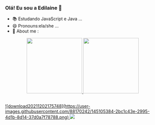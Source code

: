 ### Olá! Eu sou a Edilaine 👋

- 📚 Estudando JavaScript e Java ...
- 😄 Pronouns:ela/she ...
- 🎨 About me :


<div align="center">
  <a href="https://github.com/Edilainesds">
  <img height="180em" src="https://github-readme-stats.vercel.app/api?username=Edilainesds&show_icons=true&theme=dracula&include_all_commits=true&count_private=true"/>
  <img height="180em" src="https://github-readme-stats.vercel.app/api/top-langs/?username=Edilainesds&layout=compact&langs_count=7&theme=dracula"/>
</div>
  
 ##
 
<div> 
![download20211202175748](https://user-images.githubusercontent.com/88170242/145105384-2bc1c43e-2995-4d1b-8d14-37d0a7f78788.png)
  <a href = "mailto:edilainef234@gmail.com"><img src="https://img.shields.io/badge/-Gmail-%23333?style=for-the-badge&logo=gmail&logoColor=white" target="_blank"></a>
 </div>

  
